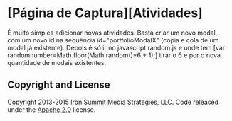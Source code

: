 # [Página de Captura][Atividades]

É muito simples adicionar novas atividades. Basta criar um novo modal, com um novo id na sequência id="portfolioModalX" (copia e cola de um modal já existente).
Depois é só ir no javascript random.js e onde tem [var randomnumber=Math.floor(Math.random()*6 + 1);] tirar o 6 e por o nova quantidade de modais existentes.

## Copyright and License

Copyright 2013-2015 Iron Summit Media Strategies, LLC. Code released under the [Apache 2.0](https://github.com/IronSummitMedia/startbootstrap-freelancer/blob/gh-pages/LICENSE) license.

